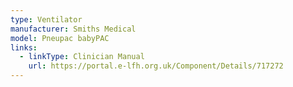 ```yaml
---
type: Ventilator
manufacturer: Smiths Medical
model: Pneupac babyPAC
links:
  - linkType: Clinician Manual
    url: https://portal.e-lfh.org.uk/Component/Details/717272
---
```

